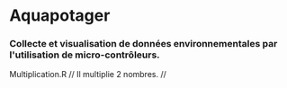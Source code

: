 # Aquapotager
### Collecte et visualisation de données environnementales par l'utilisation de micro-contrôleurs.
Multiplication.R // Il multiplie 2 nombres. //